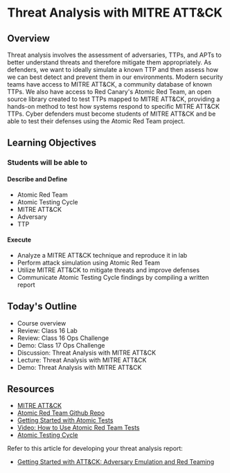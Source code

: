 # Threat Analysis with MITRE ATT&CK

## Overview

Threat analysis involves the assessment of adversaries, TTPs, and APTs to better understand threats and therefore mitigate them appropriately. As defenders, we want to ideally simulate a known TTP and then assess how we can best detect and prevent them in our environments. Modern security teams have access to MITRE ATT&CK, a community database of known TTPs. We also have access to Red Canary's Atomic Red Team, an open source library created to test TTPs mapped to MITRE ATT&CK, providing a hands-on method to test how systems respond to specific MITRE ATT&CK TTPs. Cyber defenders must become students of MITRE ATT&CK and be able to test their defenses using the Atomic Red Team project.

## Learning Objectives

### Students will be able to

#### Describe and Define

- Atomic Red Team
- Atomic Testing Cycle
- MITRE ATT&CK
- Adversary
- TTP

#### Execute

- Analyze a MITRE ATT&CK technique and reproduce it in lab
- Perform attack simulation using Atomic Red Team
- Utilize MITRE ATT&CK to mitigate threats and improve defenses
- Communicate Atomic Testing Cycle findings by compiling a written report

## Today's Outline

- Course overview
- Review: Class 16 Lab
- Review: Class 16 Ops Challenge
- Demo: Class 17 Ops Challenge
- Discussion: Threat Analysis with MITRE ATT&CK 
- Lecture: Threat Analysis with MITRE ATT&CK
- Demo: Threat Analysis with MITRE ATT&CK

## Resources

- [MITRE ATT&CK](https://attack.mitre.org)
- [Atomic Red Team Github Repo](https://github.com/redcanaryco/atomic-red-team)
- [Getting Started with Atomic Tests](https://atomicredteam.io/testing)
- [Video: How to Use Atomic Red Team Tests](https://www.youtube.com/watch?v=iNl_rltYmoo&ab_channel=RedCanary)
- [Atomic Testing Cycle](https://redcanary.com/blog/atomic-red-team-testing/)

Refer to this article for developing your threat analysis report:

- [Getting Started with ATT&CK: Adversary Emulation and Red Teaming](https://medium.com/mitre-attack/getting-started-with-attack-red-29f074ccf7e3)

